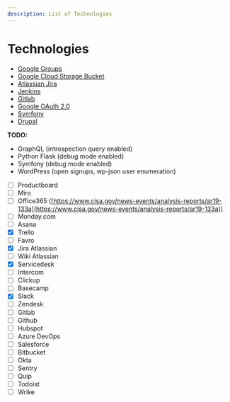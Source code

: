 ```yaml
---
description: List of Technologies
---
```


# Technologies

* [Google Groups](../technologies/google-groups.md)
* [Google Cloud Storage Bucket](../technologies/google-cloud-storage-bucket.md)
* [Atlassian Jira](../technologies/atlassian-jira/)
* [Jenkins](../technologies/jenkins/)
* [Gitlab](../technologies/gitlab/)
* [Google OAuth 2.0](../technologies/google-oauth-2.0/)
* [Symfony](../technologies/symfony/)
* [Drupal](../technologies/drupal/)



**TODO:**

* GraphQL (introspection query enabled)
* Python Flask (debug mode enabled)
* Symfony (debug mode enabled)
* WordPress (open signups, wp-json user enumeration)

<!---->

* [ ] Productboard
* [ ] Miro
* [ ] Office365 ([https://www.cisa.gov/news-events/analysis-reports/ar19-133a](https://www.cisa.gov/news-events/analysis-reports/ar19-133a))
* [ ] Monday.com
* [ ] Asana
* [x] Trello
* [ ] Favro
* [x] Jira Atlassian
* [ ] Wiki Atlassian
* [x] Servicedesk
* [ ] Intercom
* [ ] Clickup
* [ ] Basecamp
* [x] Slack
* [ ] Zendesk
* [ ] Gitlab
* [ ] Github
* [ ] Hubspot
* [ ] Azure DevOps
* [ ] Salesforce
* [ ] Bitbucket
* [ ] Okta
* [ ] Sentry
* [ ] Quip
* [ ] Todoist
* [ ] Wrike
